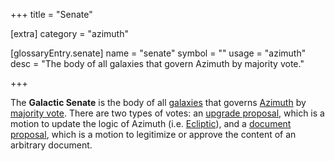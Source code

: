+++
title = "Senate"

[extra]
category = "azimuth"

[glossaryEntry.senate]
name = "senate"
symbol = ""
usage = "azimuth"
desc = "The body of all galaxies that govern Azimuth by majority vote."

+++

The **Galactic Senate** is the body of all [galaxies](/glossary/galaxy) that governs
[Azimuth](/glossary/azimuth) by [majority vote](/glossary/voting). There are two types of
votes: an [upgrade proposal](/glossary/upgrade), which is a motion to update the logic
of Azimuth (i.e. [Ecliptic](/glossary/ecliptic)), and a [document
proposal](/glossary/docvote), which is a motion to legitimize or approve the content of an
arbitrary document.
